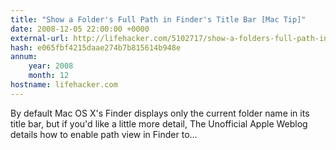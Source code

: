```yaml
---
title: "Show a Folder's Full Path in Finder's Title Bar [Mac Tip]"
date: 2008-12-05 22:00:00 +0000
external-url: http://lifehacker.com/5102717/show-a-folders-full-path-in-finders-title-bar
hash: e065fbf4215daae274b7b815614b948e
annum:
    year: 2008
    month: 12
hostname: lifehacker.com
---
```


By default Mac OS X's Finder displays only the current folder name in its title bar, but if you'd like a little more detail, The Unofficial Apple Weblog details how to enable path view in Finder to...
